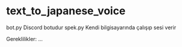 # text_to_japanese_voice

bot.py Discord botudur
spek.py Kendi bilgisayarında çalışıp sesi verir

Gereklilikler: ...
